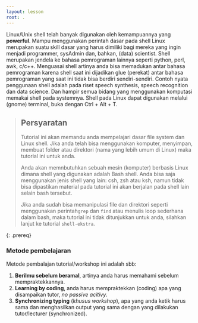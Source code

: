 ```yaml
---
layout: lesson
root: .
---
```


Linux/Unix shell telah banyak digunakan oleh kemampuannya yang **powerful**. Mampu menggunakan perintah dasar pada shell Linux merupakan suatu skill dasar yang harus dimiliki bagi mereka yang ingin menjadi programmer, sysAdmin dan, bahkan, (data) scientist. Shell merupakan jendela ke bahasa pemrograman lainnya seperti python, perl, awk, c/c++. Menguasai shell artinya anda bisa memadukan antar bahasa pemrograman karena shell saat ini dijadikan glue (perekat) antar bahasa pemrograman yang saat ini tidak bisa berdiri sendiri-sendiri. Contoh nyata penggunaan shell adalah pada riset speech synthesis, speech recognition dan data science. Dan hampir semua bidang yang menggunakan komputasi memakai shell pada systemnya. Shell pada Linux dapat digunakan melalui (gnome) terminal, buka dengan Ctrl + Alt + T.

> ## Persyaratan
>
> Tutorial ini akan memandu anda mempelajari dasar file system dan Linux shell.
> Jika anda telah bisa menggunakan komputer, menyimpan, membuat folder atau direktori (nama yang lebih umum di Linux)
> maka tutorial ini untuk anda.
> 
> Anda akan memnbutuhkan sebuah mesin (komputer) berbasis Linux dimana shell yang digunakan adalah Bash shell.
> Anda bisa saja menggunakan jenis shell yang lain: csh, zsh atau ksh, namun tidak
> bisa dipastikan material pada tutorial ini akan berjalan pada shell lain selain bash tersebut.
>
> Jika anda sudah bisa memanipulasi file dan direktori seperti menggunakan perintah`grep` dan `find`
> atau menulis loop sederhana dalam bash, maka tutorial ini tidak ditunjukkan untuk anda,
> silahkan lanjut ke tutorial `shell-ekstra`.
>
{: .prereq}

### Metode pembelajaran 
Metode pembalajan tutorial/workshop ini adalah sbb: 
1. **Berilmu sebelum beramal**, artinya anda harus memahami sebelum mempraktekkannya.
2. **Learning by coding**, anda harus mempraktekkan (coding) apa yang disampaikan tutor, *no passive acitivy*.
3. **Synchronizing typing** (*khusus workshop*), apa yang anda ketik harus sama dan menghasilkan output yang sama dengan yang dilakukan tutor/lecturer (synchronized). 
